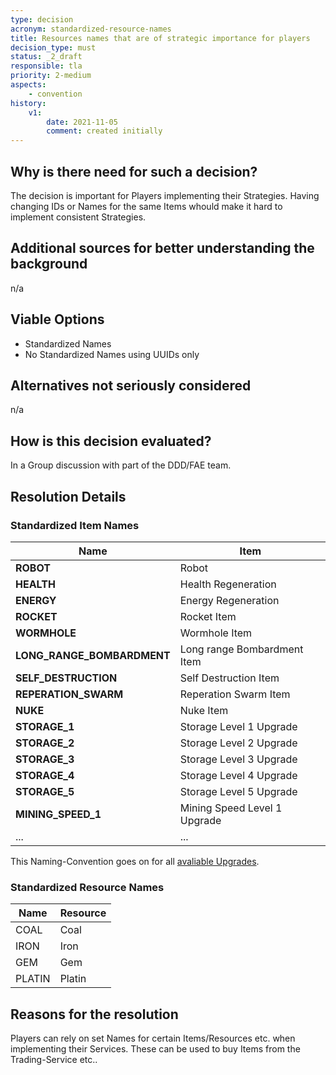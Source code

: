 ```yaml
---
type: decision
acronym: standardized-resource-names
title: Resources names that are of strategic importance for players
decision_type: must
status: _2_draft
responsible: tla
priority: 2-medium
aspects:
    - convention
history:
    v1:
        date: 2021-11-05
        comment: created initially
---
```


## Why is there need for such a decision?

The decision is important for Players implementing their Strategies. Having changing IDs or Names for the same Items whould make it hard to implement consistent Strategies.

## Additional sources for better understanding the background

n/a

## Viable Options

- Standardized Names
- No Standardized Names using UUIDs only

## Alternatives not seriously considered

n/a

## How is this decision evaluated?

In a Group discussion with part of the DDD/FAE team.

## Resolution Details

### Standardized Item Names

| **Name**                   | **Item**                     |
|----------------------------|------------------------------|
| **ROBOT**                  | Robot                        |
| **HEALTH**                 | Health Regeneration          |
| **ENERGY**                 | Energy Regeneration          |
| **ROCKET**                 | Rocket Item                  |
| **WORMHOLE**               | Wormhole Item                |
| **LONG_RANGE_BOMBARDMENT** | Long range Bombardment Item  |
| **SELF_DESTRUCTION**       | Self Destruction Item        |
| **REPERATION_SWARM**       | Reperation Swarm Item        |
| **NUKE**                   | Nuke Item                    |
| **STORAGE_1**              | Storage Level 1 Upgrade      |
| **STORAGE_2**              | Storage Level 2 Upgrade      |
| **STORAGE_3**              | Storage Level 3 Upgrade      |
| **STORAGE_4**              | Storage Level 4 Upgrade      |
| **STORAGE_5**              | Storage Level 5 Upgrade      |
| **MINING_SPEED_1**         | Mining Speed Level 1 Upgrade |
| ...                        | ...                          |

This Naming-Convention goes on for all [avaliable Upgrades](https://the-microservice-dungeon.github.io/docs/rules/gameplay#robot-upgrades).

### Standardized Resource Names

| **Name** | **Resource** |
|----------|---------------|
| COAL     | Coal          |
| IRON     | Iron          |
| GEM      | Gem           |
| PLATIN   | Platin        |

## Reasons for the resolution

Players can rely on set Names for certain Items/Resources etc. when implementing their Services. These can be used to buy Items from the Trading-Service etc..
